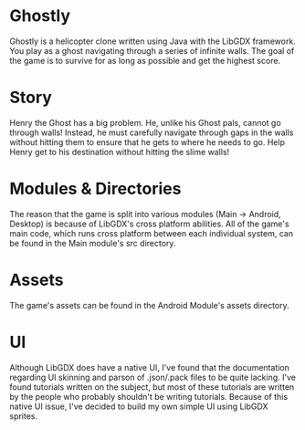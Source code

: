 Ghostly
=====

Ghostly is a helicopter clone written using Java with the LibGDX framework. You play as a ghost navigating through a series of infinite walls. The goal of the game is to survive for as long as possible and get the highest score. 

Story 
=====

Henry the Ghost has a big problem. He, unlike his Ghost pals, cannot go through walls! Instead, he must carefully navigate through gaps in the walls without hitting them to ensure that he gets to where he needs to go. Help Henry get to his destination without hitting the slime walls!

Modules & Directories 
====

The reason that the game is split into various modules (Main -> Android, Desktop) is because of LibGDX's cross platform abilities. All of the game's main code, which runs cross platform between each individual system, can be found in the Main module's src directory.

Assets
====

The game's assets can be found in the Android Module's assets directory. 

UI
====

Although LibGDX does have a native UI, I've found that the documentation regarding UI skinning and parson of .json/.pack files to be quite lacking. I've found tutorials written on the subject, but most of these tutorials are written by the people who probably shouldn't be writing tutorials. Because of this native UI issue, I've decided to build my own simple UI using LibGDX sprites. 
